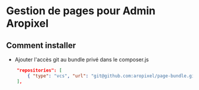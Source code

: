 # Gestion de pages pour Admin Aropixel

## Comment installer

- Ajouter l'accès git au bundle privé dans le composer.js

```json
    "repositories": [
        { "type": "vcs", "url": "git@github.com:aropixel/page-bundle.git" }
    ],
```
